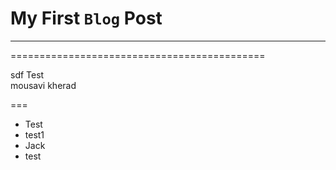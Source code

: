# My First `Blog` Post
---
============================================


sdf Test   
mousavi kherad

===

* Test
* test1
* Jack 
* test
